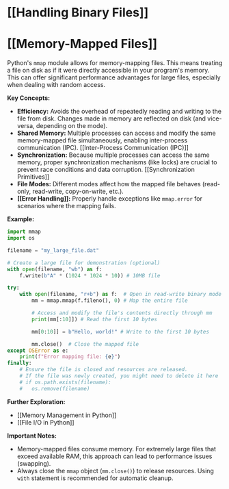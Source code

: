 # [[Handling Binary Files]]
# [[Memory-Mapped Files]] 
Python's `mmap` module allows for memory-mapping files. This means treating a file on disk as if it were directly accessible in your program's memory.  This can offer significant performance advantages for large files, especially when dealing with random access.


**Key Concepts:**

* **Efficiency:**  Avoids the overhead of repeatedly reading and writing to the file from disk. Changes made in memory are reflected on disk (and vice-versa, depending on the mode).
* **Shared Memory:** Multiple processes can access and modify the same memory-mapped file simultaneously, enabling inter-process communication (IPC). [[Inter-Process Communication (IPC)]]
* **Synchronization:** Because multiple processes can access the same memory, proper synchronization mechanisms (like locks) are crucial to prevent race conditions and data corruption. [[Synchronization Primitives]]
* **File Modes:**  Different modes affect how the mapped file behaves (read-only, read-write, copy-on-write, etc.).
* **[[Error Handling]]:**  Properly handle exceptions like `mmap.error` for scenarios where the mapping fails.


**Example:**

```python
import mmap
import os

filename = "my_large_file.dat"

# Create a large file for demonstration (optional)
with open(filename, "wb") as f:
    f.write(b"A" * (1024 * 1024 * 10)) # 10MB file

try:
    with open(filename, "r+b") as f:  # Open in read-write binary mode
        mm = mmap.mmap(f.fileno(), 0) # Map the entire file

        # Access and modify the file's contents directly through mm
        print(mm[:10]]) # Read the first 10 bytes

        mm[0:10]] = b"Hello, world!" # Write to the first 10 bytes

        mm.close()  # Close the mapped file
except OSError as e:
    print(f"Error mapping file: {e}")
finally:
    # Ensure the file is closed and resources are released.
    # If the file was newly created, you might need to delete it here
    # if os.path.exists(filename):
    #   os.remove(filename)

```


**Further Exploration:**

*  [[Memory Management in Python]]
*  [[File I/O in Python]]


**Important Notes:**

* Memory-mapped files consume memory. For extremely large files that exceed available RAM, this approach can lead to performance issues (swapping).
*  Always close the `mmap` object (`mm.close()`) to release resources.  Using `with` statement is recommended for automatic cleanup.

